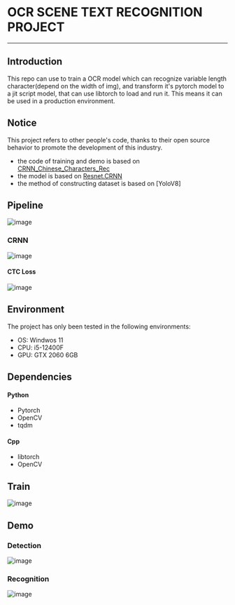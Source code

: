 # OCR SCENE TEXT RECOGNITION PROJECT
-------------------------------

## Introduction
This repo can use to train a OCR model which can recognize variable length character(depend on the width of img), and transform it's pytorch model to a jit script model, that can use libtorch to load and run it. This means it can be used in a production environment.

## Notice
This project refers to other people's code, thanks to their open source behavior to promote the development of this industry.  

+ the code of training and demo is based on [CRNN_Chinese_Characters_Rec](https://github.com/Sierkinhane/CRNN_Chinese_Characters_Rec)  
+ the model is based on [Resnet.CRNN](https://github.com/zamling/Resnet.CRNN)
+ the method of constructing dataset is based on [YoloV8]

## Pipeline
![image](https://github.com/duonghiepit/ocr-str-rcnn-resnet/assets/138808781/7825998b-2d88-4f78-ac1c-47def4a07bf5)

### CRNN
![image](https://github.com/duonghiepit/ocr-str-rcnn-resnet/assets/138808781/41c8372d-0b83-440a-8046-638d300c3a24)
#### CTC Loss
![image](https://github.com/duonghiepit/ocr-str-rcnn-resnet/assets/138808781/da15bcde-e680-4dcc-94e9-3017bdb55e8f)




## Environment

The project has only been tested in the following environments:
+ OS: Windwos 11
+ CPU: i5-12400F
+ GPU: GTX 2060 6GB

## Dependencies

#### Python
+ Pytorch
+ OpenCV
+ tqdm

#### Cpp
+ libtorch
+ OpenCV

## Train
![image](https://github.com/duonghiepit/ocr-str-rcnn-resnet/assets/138808781/fcf66d0c-29bd-4e69-b06c-e98513d01907)

## Demo
### Detection
![image](https://github.com/duonghiepit/ocr-str-rcnn-resnet/assets/138808781/e2f44580-67fd-4894-a1b9-1106d3c55bc9)

### Recognition
![image](https://github.com/duonghiepit/ocr-str-rcnn-resnet/assets/138808781/8b6d5885-3bcb-4a38-9093-d745f22f2f07)
